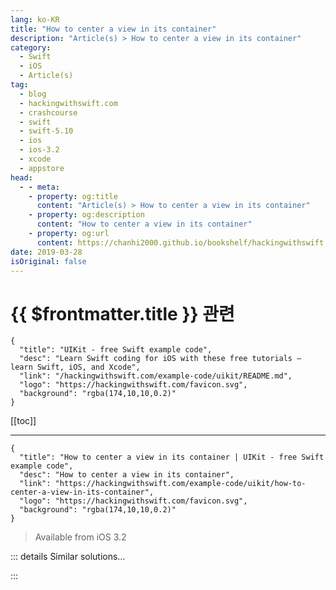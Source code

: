 ```yaml
---
lang: ko-KR
title: "How to center a view in its container"
description: "Article(s) > How to center a view in its container"
category:
  - Swift
  - iOS
  - Article(s)
tag: 
  - blog
  - hackingwithswift.com
  - crashcourse
  - swift
  - swift-5.10
  - ios
  - ios-3.2
  - xcode
  - appstore
head:
  - - meta:
    - property: og:title
      content: "Article(s) > How to center a view in its container"
    - property: og:description
      content: "How to center a view in its container"
    - property: og:url
      content: https://chanhi2000.github.io/bookshelf/hackingwithswift.com/example-code/uikit/how-to-center-a-view-in-its-container.html
date: 2019-03-28
isOriginal: false
---
```


# {{ $frontmatter.title }} 관련

```component VPCard
{
  "title": "UIKit - free Swift example code",
  "desc": "Learn Swift coding for iOS with these free tutorials – learn Swift, iOS, and Xcode",
  "link": "/hackingwithswift.com/example-code/uikit/README.md",
  "logo": "https://hackingwithswift.com/favicon.svg",
  "background": "rgba(174,10,10,0.2)"
}
```

[[toc]]

---

```component VPCard
{
  "title": "How to center a view in its container | UIKit - free Swift example code",
  "desc": "How to center a view in its container",
  "link": "https://hackingwithswift.com/example-code/uikit/how-to-center-a-view-in-its-container",
  "logo": "https://hackingwithswift.com/favicon.svg",
  "background": "rgba(174,10,10,0.2)"
}
```

> Available from iOS 3.2

<!-- TODO: 작성 -->

<!--
There are two ways to center one `UIView` inside another, depending on whether you use Auto Layout.

If you don’t use Auto Layout, it’s only one line of code:

```swift
childView.center = parentView.center
```

That sets the position once, so it won’t update when your user rotates their device or if they use something like Slide Over to change the size of your app.

If you’re using Auto Layout, you can center your child view inside its parent like this:

```swift
childView.centerXAnchor.constraint(equalTo: parentView.centerXAnchor).isActive = true
childView.centerYAnchor.constraint(equalTo: parentView.centerYAnchor).isActive = true
```

Those constraints will automatically update as the available space changes.

-->

::: details Similar solutions…

<!--
/quick-start/swiftui/how-to-adjust-the-size-of-a-view-relative-to-its-container">How to adjust the size of a view relative to its container 
/example-code/uikit/how-to-pad-a-uitextview-by-setting-its-text-container-inset">How to pad a UITextView by setting its text container inset 
/quick-start/swiftui/swiftui-tips-and-tricks">SwiftUI tips and tricks 
/quick-start/swiftui/how-to-dynamically-adjust-the-appearance-of-a-view-based-on-its-size-and-location">How to dynamically adjust the appearance of a view based on its size and location 
/example-code/uikit/how-to-create-live-playgrounds-in-xcode">How to create live playgrounds in Xcode</a>
-->

:::

